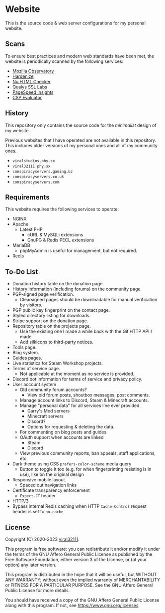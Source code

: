 # Website

This is the source code & web server configurations for my personal website.

## Scans

To ensure best practices and modern web standards have been met, the website is periodically scanned by the following services:

* [Mozilla Observatory](https://observatory.mozilla.org/analyze/viral32111.com)
* [Hardenize](https://www.hardenize.com/report/viral32111.com)
* [Nu HTML Checker](https://validator.w3.org/nu/?doc=https%3A%2F%2Fviral32111.com)
* [Qualys SSL Labs](https://www.ssllabs.com/ssltest/analyze.html?d=viral32111.com&hideResults=on)
* [PageSpeed Insights](https://pagespeed.web.dev/report?url=https://viral32111.com)
* [CSP Evaluator](https://csp-evaluator.withgoogle.com/)

## History

This repository only contains the source code for the *minimalist* design of my website.

Previous websites that I have operated are not available in this repository. This includes older versions of my personal ones and all of my community ones.

* `viralstudios.phy.sx`
* `viral32111.phy.sx`
* `conspiracyservers.gaming.bz`
* `conspiracyservers.co.uk`
* `conspiracyservers.com`

## Requirements

This website requires the following services to operate:

* NGINX
* Apache
  * Latest PHP
    * cURL & MySQLi extensions
    * GnuPG & Redis PECL extensions
* MariaDB
  * phpMyAdmin is useful for management, but not required.
* Redis

## To-Do List

* Donation history table on the donation page.
* History information (including forums) on the community page.
* PGP-signed page verification.
  * Clearsigned pages should be downloadable for manual verification by visitors.
* PGP public key fingerprint on the contact page.
* Styled directory listing for downloads.
* Stripe support on the donation page.
* Repository table on the projects page.
  * Use the existing one I made a while back with the Git HTTP API I made.
  * Add silkicons to third-party notices.
* Tools page.
* Blog system.
* Guides pages.
* Live statistics for Steam Workshop projects.
* Terms of service page.
  * Not applicable at the moment as no service is provided.
* Discord bot information for terms of service and privacy policy.
* User account system
  * Old community forum accounts?
    * View old forum posts, shoutbox messages, post comments.
  * Manage account links to Discord, Steam & Minecraft accounts.
  * Manage "personal data" for all services I've ever provided.
    * Garry's Mod servers
    * Minecraft servers
    * Discord?
    * Options for requesting & deleting the data.
  * For commenting on blog posts and guides.
  * OAuth support when accounts are linked
    * Steam
    * Discord
  * View previous community reports, ban appeals, staff applications, etc.
* Dark theme using CSS `prefers-color-scheme` media query
  * Button to toggle it too (e.g. for when fingerprinting resisting is in use), like on the original design
* Responsive mobile layout.
  * Spaced out navigation links
* Certificate transparency enforcement
  * `Expect-CT` header
* HTTP/3
* Bypass internal Redis caching when HTTP `Cache-Control` request header is set to `no-cache`

## License

Copyright (C) 2020-2023 [viral32111](https://viral32111.com).

This program is free software: you can redistribute it and/or modify
it under the terms of the GNU Affero General Public License as
published by the Free Software Foundation, either version 3 of the
License, or (at your option) any later version.

This program is distributed in the hope that it will be useful,
but WITHOUT ANY WARRANTY; without even the implied warranty of
MERCHANTABILITY or FITNESS FOR A PARTICULAR PURPOSE. See the
GNU Affero General Public License for more details.

You should have received a copy of the GNU Affero General Public License
along with this program. If not, see https://www.gnu.org/licenses.
